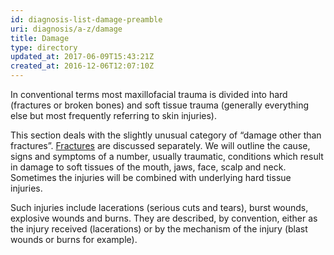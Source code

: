 ```yaml
---
id: diagnosis-list-damage-preamble
uri: diagnosis/a-z/damage
title: Damage
type: directory
updated_at: 2017-06-09T15:43:21Z
created_at: 2016-12-06T12:07:10Z
---
```


<p>In conventional terms most maxillofacial trauma is divided into
    hard (fractures or broken bones) and soft tissue trauma (generally
    everything else but most frequently referring to skin injuries).</p>
<p>This section deals with the slightly unusual category of “damage
    other than fractures”. <a href="/diagnosis/a-z/fracture">Fractures</a>    are discussed separately. We will outline the cause, signs
    and symptoms of a number, usually traumatic, conditions which
    result in damage to soft tissues of the mouth, jaws, face,
    scalp and neck. Sometimes the injuries will be combined with
    underlying hard tissue injuries.</p>
<p>Such injuries include lacerations (serious cuts and tears), burst
    wounds, explosive wounds and burns. They are described, by
    convention, either as the injury received (lacerations) or
    by the mechanism of the injury (blast wounds or burns for
    example).</p>
